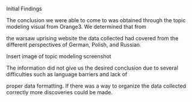 Initial Findings


The conclusion we were able to come to was obtained through the topic modeling visual from Orange3. We determined that from 

the warsaw uprising website the data collected had covered from the different perspectives of German, Polish, and Russian. 

Insert image of topic modeling screenshot

The information did not give us the desired conclusion due to several difficulties such as language barriers and lack of 

proper data formatting. If there was a way to organize the data collected correctly more discoveries could be made. 
